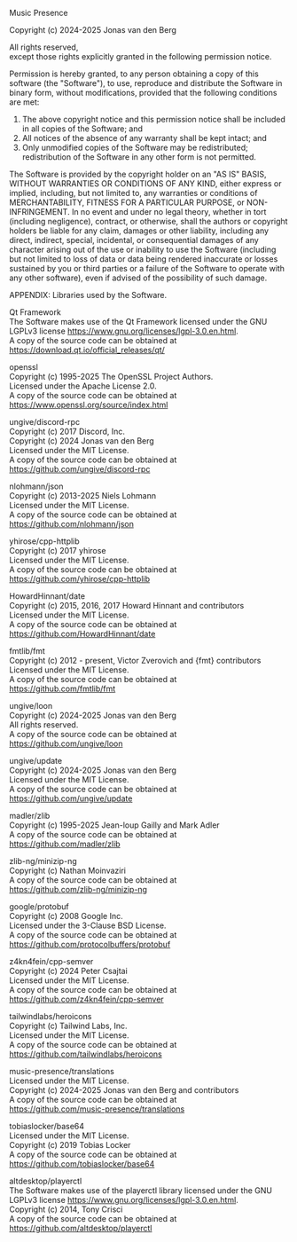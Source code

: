 Music Presence

Copyright (c) 2024-2025 Jonas van den Berg

All rights reserved,  
except those rights explicitly granted in the following permission notice.

Permission is hereby granted, to any person obtaining a copy of this software
(the "Software"), to use, reproduce and distribute the Software in binary
form, without modifications, provided that the following conditions are met:

1. The above copyright notice and this permission notice shall be included in
   all copies of the Software; and
2. All notices of the absence of any warranty shall be kept intact; and
3. Only unmodified copies of the Software may be redistributed; redistribution
   of the Software in any other form is not permitted.

The Software is provided by the copyright holder on an "AS IS" BASIS, WITHOUT
WARRANTIES OR CONDITIONS OF ANY KIND, either express or implied, including, but
not limited to, any warranties or conditions of MERCHANTABILITY, FITNESS FOR A
PARTICULAR PURPOSE, or NON-INFRINGEMENT. In no event and under no legal theory,
whether in tort (including negligence), contract, or otherwise, shall the
authors or copyright holders be liable for any claim, damages or other
liability, including any direct, indirect, special, incidental, or
consequential damages of any character arising out of the use or inability to
use the Software (including but not limited to loss of data or data being
rendered inaccurate or losses sustained by you or third parties or a failure of
the Software to operate with any other software), even if advised of the
possibility of such damage.

APPENDIX: Libraries used by the Software.

Qt Framework  
The Software makes use of the Qt Framework licensed under the
GNU LGPLv3 license <https://www.gnu.org/licenses/lgpl-3.0.en.html>.  
A copy of the source code can be obtained at  
    <https://download.qt.io/official_releases/qt/>

openssl  
Copyright (c) 1995-2025 The OpenSSL Project Authors.  
Licensed under the Apache License 2.0.  
A copy of the source code can be obtained at  
    <https://www.openssl.org/source/index.html>

ungive/discord-rpc  
Copyright (c) 2017 Discord, Inc.  
Copyright (c) 2024 Jonas van den Berg  
Licensed under the MIT License.  
A copy of the source code can be obtained at  
    <https://github.com/ungive/discord-rpc>

nlohmann/json  
Copyright (c) 2013-2025 Niels Lohmann  
Licensed under the MIT License.  
A copy of the source code can be obtained at  
    <https://github.com/nlohmann/json>

yhirose/cpp-httplib  
Copyright (c) 2017 yhirose  
Licensed under the MIT License.  
A copy of the source code can be obtained at  
    <https://github.com/yhirose/cpp-httplib>

HowardHinnant/date  
Copyright (c) 2015, 2016, 2017 Howard Hinnant and contributors  
Licensed under the MIT License.  
A copy of the source code can be obtained at  
    <https://github.com/HowardHinnant/date>

fmtlib/fmt  
Copyright (c) 2012 - present, Victor Zverovich and {fmt} contributors  
Licensed under the MIT License.  
A copy of the source code can be obtained at  
    <https://github.com/fmtlib/fmt>

ungive/loon  
Copyright (c) 2024-2025 Jonas van den Berg  
All rights reserved.  
A copy of the source code can be obtained at  
    <https://github.com/ungive/loon>

ungive/update  
Copyright (c) 2024-2025 Jonas van den Berg  
Licensed under the MIT License.  
A copy of the source code can be obtained at  
    <https://github.com/ungive/update>

madler/zlib  
Copyright (c) 1995-2025 Jean-loup Gailly and Mark Adler  
A copy of the source code can be obtained at  
    <https://github.com/madler/zlib>

zlib-ng/minizip-ng  
Copyright (c) Nathan Moinvaziri  
A copy of the source code can be obtained at  
    <https://github.com/zlib-ng/minizip-ng>

google/protobuf  
Copyright (c) 2008 Google Inc.  
Licensed under the 3-Clause BSD License.  
A copy of the source code can be obtained at  
    <https://github.com/protocolbuffers/protobuf>

z4kn4fein/cpp-semver  
Copyright (c) 2024 Peter Csajtai  
Licensed under the MIT License.  
A copy of the source code can be obtained at  
    <https://github.com/z4kn4fein/cpp-semver>

tailwindlabs/heroicons  
Copyright (c) Tailwind Labs, Inc.  
Licensed under the MIT License.  
A copy of the source code can be obtained at  
    <https://github.com/tailwindlabs/heroicons>

music-presence/translations  
Licensed under the MIT License.  
Copyright (c) 2024-2025 Jonas van den Berg and contributors  
A copy of the source code can be obtained at  
    <https://github.com/music-presence/translations>

tobiaslocker/base64  
Licensed under the MIT License.  
Copyright (c) 2019 Tobias Locker  
A copy of the source code can be obtained at  
    <https://github.com/tobiaslocker/base64>

altdesktop/playerctl  
The Software makes use of the playerctl library licensed under the
GNU LGPLv3 license <https://www.gnu.org/licenses/lgpl-3.0.en.html>.  
Copyright (c) 2014, Tony Crisci  
A copy of the source code can be obtained at  
    <https://github.com/altdesktop/playerctl>
